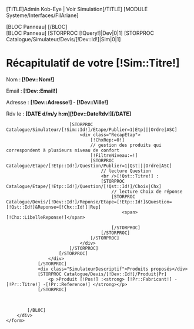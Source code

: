 [TITLE]Admin Kob-Eye | Voir Simulation[/TITLE]
[MODULE Systeme/Interfaces/FilAriane]
<div id="Container">
	<form action="" method="post" name="rech[!Test::TypeChild!]" class="FormRech">
		<div id="Arbo">
			[BLOC Panneau]
			[/BLOC]
		</div>
		<div id="Data" style="display:block;">
			[BLOC Panneau]
				[STORPROC [!Query!]|Dev|0|1]
					[STORPROC Catalogue/Simulateur/Devis/[!Dev::Id!]|Sim|0|1]
						<div class="Simulateur">
							<div class="SimulateurDescriptif">
								<h1>Récapitulatif de votre [!Sim::Titre!]</h1>
							</div>
							<div class="RecapEtap">
								<p >Nom :<strong> [!Dev::Nom!]</strong></p>
								<p>Email :<strong> [!Dev::Email!]</strong></p>
								<p>Adresse : <strong>[!Dev::Adresse!] - [!Dev::Ville!]</strong></p>
								<p>Rdv le : <strong>[DATE d/m/y h:m][!Dev::DateRdv!][/DATE]</strong></p>
							</div>

							[STORPROC Catalogue/Simulateur/[!Sim::Id!]/Etape/Publier=1|Etp|||Ordre|ASC]
								<div class="RecapEtap">
									[!ChxRep:=0!]
									// gestion des produits qui correspondent à plusieurs niveau de confort
									[!FiltreNiveau:=!]
									[STORPROC Catalogue/Etape/[!Etp::Id!]/Question/Publier=1|Qst|||Ordre|ASC]
										// lecture Question
										<br />[!Qst::Titre!] :
										[STORPROC Catalogue/Etape/[!Etp::Id!]/Question/[!Qst::Id!]/Choix|Chx]
											// lecture Choix de réponse
											[STORPROC Catalogue/Devis/[!Dev::Id!]/Reponse/Etape=[!Etp::Id!]&Question=[!Qst::Id!]&Reponse=[!Chx::Id!]|Rep]
												<span>[!Chx::LibelleReponse!]</span>
												
											[/STORPROC]
										[/STORPROC]
									[/STORPROC]
								</div>
							[/STORPROC]		
						[/STORPROC]
					</div>
				[/STORPROC]
				<div class="SimulateurDescriptif">Produits proposés</div>
				[STORPROC Catalogue/Devis/[!Dev::Id!]/Produit|Pr]
					<p >Produit [!Pos!] :<strong> [!Pr::Fabricant!] -[!Pr::Titre!] -[!Pr::Reference!] </strong></p>
				[/STORPROC]



			[/BLOC]
		</div>
	</form>
</div>
